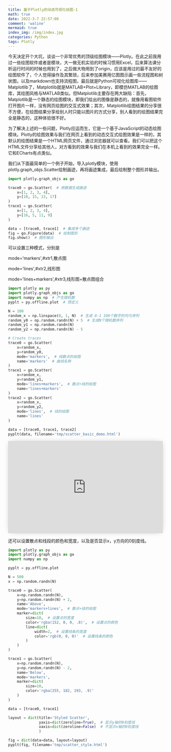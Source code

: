 ```yaml
---
title: 基于Plotly的动态可视化绘图-1
math: true
date: 2022-3-7 22:57:00
comment: 'waline'
mermaid: true
index_img: /img/index.jpg
categories: Python
tags: Plotly
---
```


​	今天决定开个大坑，谈谈一个非常优秀的顶级绘图模块——<span class="label label-primary">Plotly</span>。在此之前我用过一些绘图软件或者是模块，大一做无机实验的时候习惯用Excel，后来算法课分析运行时间的时候也用到了，之后做大物用到了origin，应该是用过的最不友好的绘图软件了，个人觉得操作及其繁琐，后来参加美赛用亿图图示画一些流程图和树状图，以及markdown也支持流程图，最后就是<span class="label label-primary">Python</span>可视化绘图库——<span class="label label-primary">Matplotlib</span>了，Matplotlib就是MATLAB+Plot+Library，即模仿MATLAB的绘图库，其绘图风格与MATLAB类似。但Matplotlib主要存在两大缺陷：首先，Matplotlib是一个静态的绘图模块，即我们绘出的图像是静态的，就像用看图软件打开图片一样，没有网页绘图的交互式效果；其次，Matplotlib绘图结果的分享很不方便，在绘图结果分享给别人时只能以图片的方式分享，别人看到的绘图结果完全是静态的，这种体验很不好。　　

​	为了解决上述的一些问题，Plotly应运而生，它是一个基于JavaScript的动态绘图模块。Plotly的绘图效果与我们在网页上看到的动态交互式绘图效果是一样的，其默认的绘图结果是一个HTML网页文件，通过浏览器就可以查看。我们可以把这个HTML文件分享给其他人，对方看到的效果与我们在本机上看到的效果完全一样。它和ECharts有点类似。

​	我们从下面最简单的一个例子开始，导入plotly模块，使用plotly.graph_objs.Scatter绘制画迹，再将画迹集成，最后绘制整个图形并输出。

```python
import plotly.graph_objs as go

trace0 = go.Scatter(  # 用数据生成画迹
    x=[1, 2, 3, 4],
    y=[10, 15, 13, 17]
)
trace1 = go.Scatter(
    x=[1, 2, 3, 4],
    y=[16, 5, 11, 9]
)

data = [trace0, trace1]  # 集成多个画迹
fig = go.Figure(data)  # 绘制图形
fig.show()  # 图形输出
```





​     可以设置三种模式，分别是<p class="note note-primary">mode='markers',#xtr1,散点图</p><p class="note note-primary">mode='lines',#xtr2,线形图</p><p class="note note-primary">mode='lines+markers',#xtr3,线形图+散点图组合</p>

```python
import plotly as py
import plotly.graph_objs as go
import numpy as np  # 产生随机数
pyplt = py.offline.plot  # 预定义

N = 100
random_x = np.linspace(0, 1, N)  # 生成 0-1 100个数字的均匀序列
random_y0 = np.random.randn(N) + 5  # 生成N个随机数序列
random_y1 = np.random.randn(N)
random_y2 = np.random.randn(N) - 5

# Create traces
trace0 = go.Scatter(
    x=random_x,
    y=random_y0,
    mode='markers',  # 纯散点的绘图
    name='markers'  # 曲线名称
)
trace1 = go.Scatter(
    x=random_x,
    y=random_y1,
    mode='lines+markers',  # 散点+线的绘图
    name='lines+markers'
)
trace2 = go.Scatter(
    x=random_x,
    y=random_y2,
    mode='lines',  # 线的绘图
    name='lines'
)

data = [trace0, trace1, trace2]
pyplt(data, filename='tmp/scatter_basic_demo.html')
```



<iframe src="https://gitee.com/zshki/images/blob/master/绘图html/first_offline_start.html" height="300px" width="100%" scrolling="auto" frameborder="0" style="box-shadow: 0px 0px 20px -10px #888;">
</iframe>

​	还可以设置散点和线段的颜色和宽度，以及是否显示x，y方向的0刻度线。

```python
import plotly as py
import plotly.graph_objs as go
import numpy as np

pyplt = py.offline.plot

N = 500
x = np.random.randn(N)

trace0 = go.Scatter(
    x=np.random.randn(N),
    y=np.random.randn(N) + 2,
    name='Above',
    mode='markers+lines',  # 散点+线的绘图
    marker=dict(
        size=10,  # 设置点的宽度
        color='rgba(152, 0, 0, .8)',  # 设置点的颜色
        line=dict(
            width=2,  # 设置线条的宽度
            color='rgb(0, 0, 0)'  # 设置线条的颜色
        )
    )
)

trace1 = go.Scatter(
    x=np.random.randn(N),
    y=np.random.randn(N) - 2,
    name='Below',
    mode='markers',
    marker=dict(
        size=10,
        color='rgba(255, 182, 193, .9)'
    )
)

data = [trace0, trace1]

layout = dict(title='Styled Scatter',
              yaxis=dict(zeroline=True),  # 显示y轴的0刻度线
              xaxis=dict(zeroline=False)  # 不显示x轴的0刻度线
              )

fig = dict(data=data, layout=layout)
pyplt(fig, filename='tmp/scatter_style.html')
```